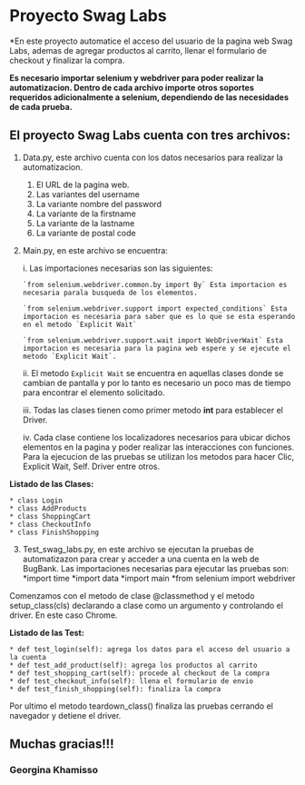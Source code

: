 # Proyecto Swag Labs


*En este proyecto automatice el acceso del usuario de la pagina web Swag Labs, ademas de agregar productos al carrito, llenar el formulario de checkout y finalizar la compra.

**Es necesario importar selenium y webdriver para poder realizar la automatizacion. Dentro de cada archivo importe otros soportes requeridos adicionalmente a selenium, dependiendo de las necesidades de cada prueba.**

## El proyecto Swag Labs cuenta con tres archivos:

1. Data.py, este archivo cuenta con los datos necesarios para realizar la automatizacion.

    1. El URL de la pagina web.
    2. Las variantes del username 
    3. La variante nombre del password 
    4. La variante de la firstname
    5. La variante de la lastname
    6. La variante de postal code

2. Main.py, en este archivo se encuentra:

    i. Las importaciones necesarias son las siguientes:

       `from selenium.webdriver.common.by import By` Esta importacion es necesaria parala busqueda de los elementos.

       `from selenium.webdriver.support import expected_conditions` Esta importacion es necesaria para saber que es lo que se esta esperando en el metodo `Explicit Wait`

       `from selenium.webdriver.support.wait import WebDriverWait` Esta importacion es necesaria para la pagina web espere y se ejecute el metodo `Explicit Wait`.

    ii. El metodo  `Explicit Wait` se encuentra en aquellas clases donde se cambian de pantalla y por lo tanto es necesario un poco mas de tiempo para encontrar el elemento solicitado.

    iii. Todas las clases tienen como primer metodo __int__ para establecer el Driver.

    iv. Cada clase contiene los localizadores necesarios para ubicar dichos elementos en la pagina y poder realizar las interacciones con funciones. Para la ejecucion de las pruebas se utilizan los metodos para hacer Clic, Explicit Wait, Self. Driver entre otros.

**Listado de las Clases:**

    * class Login
    * class AddProducts
    * class ShoppingCart
    * class CheckoutInfo
    * class FinishShopping

3. Test_swag_labs.py, en este archivo se ejecutan la pruebas de automatizazon para crear y acceder a una cuenta en la web de BugBank.
  Las importaciones necesarias para ejecutar las pruebas son:
    *import time
    *import data
    *import main
    *from selenium import webdriver

  Comenzamos con el metodo de clase @classmethod y el metodo setup_class(cls) declarando a clase como un argumento y controlando el driver.  En este caso Chrome.

**Listado de las Test:**

    * def test_login(self): agrega los datos para el acceso del usuario a la cuenta
    * def test_add_product(self): agrega los productos al carrito
    * def test_shopping_cart(self): procede al checkout de la compra
    * def test_checkout_info(self): llena el formulario de envio
    * def test_finish_shopping(self): finaliza la compra

 Por ultimo el metodo teardown_class() finaliza las pruebas cerrando el navegador y detiene el driver.


## Muchas gracias!!!
### Georgina Khamisso

